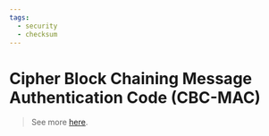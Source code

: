 ```yaml
---
tags:
  - security
  - checksum
---
```

# Cipher Block Chaining Message Authentication Code (CBC-MAC)

>See more [here](https://en.wikipedia.org/wiki/CBC-MAC).
